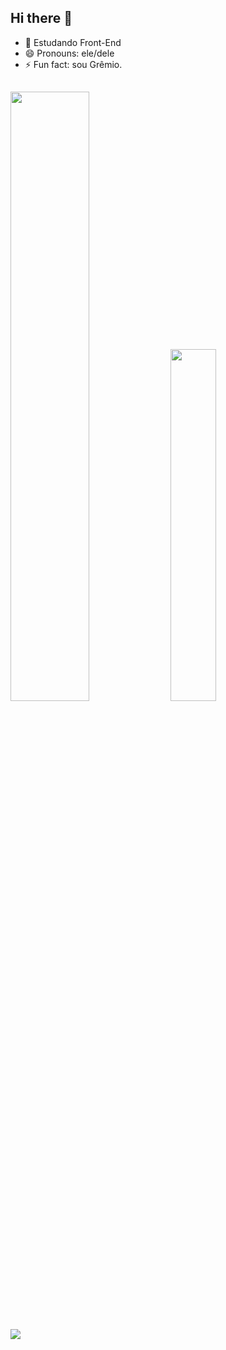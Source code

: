 ## Hi there 👋

- 🌱 Estudando Front-End
- 😄 Pronouns: ele/dele
- ⚡ Fun fact: sou Grêmio.
##
<div>
  <img width="50%" src="https://github-readme-stats.vercel.app/api?username=40jope&show_icons=true&theme=tokyonight">
  <img width="38%" src="https://github-readme-stats.vercel.app/api/top-langs/?username=anuraghazra&layout=compact&theme=tokyonight">
</div>


##
<div>
  <a href="https://www.linkedin.com/in/joão-pedro-de-oliveira-nunes-0b5276195/" target="_blank"><img src="https://img.shields.io/badge/LinkedIn-0077B5?style=for-the-badge&logo=linkedin&logoColor=white" target="_blank"></a>
</div>
